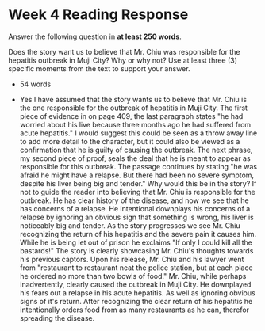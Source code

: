 # Week 4 Reading Response
Answer the following question in **at least 250 words**.

Does the story want us to believe that Mr. Chiu was responsible for the hepatitis outbreak in Muji City? Why or why not? Use at least three (3) specific moments from the text to support your answer.

- 54 words

- Yes I have assumed that the story wants us to believe that Mr. Chiu is the one responsible for the outbreak of hepatitis in Muji City. The first piece of evidence in on page 409, the last paragraph states "he had worried about his live because three months ago he had suffered from acute hepatitis." I would suggest this could be seen as a throw away line to add more detail to the character, but it could also be viewed as a confirmation that he is guilty of causing the outbreak. The next phrase, my second piece of proof, seals the deal that he is meant to appear as responsible for this outbreak. The passage continues by stating "he was afraid he might have a relapse. But there had been no severe symptom, despite his liver being big and tender." Why would this be in the story? If not to guide the reader into believing that Mr. Chiu is responsible for the outbreak. He has clear history of the disease, and now we see that he has concerns of a relapse. He intentional downplays his concerns of a relapse by ignoring an obvious sign that something is wrong, his liver is noticeably big and tender. As the story progresses we see Mr. Chiu recognizing the return of his hepatitis and the severe pain it causes him. While he is being let out of prison he exclaims "If only I could kill all the bastards!" The story is clearly showcasing Mr. Chiu's thoughts towards his previous captors. Upon his release, Mr. Chiu and his lawyer went from "restaurant to restaurant neat the police station, but at each place he ordered no more than two bowls of food." Mr. Chiu, while perhaps inadvertently, clearly caused the outbreak in Muji City. He downplayed his fears out a relapse in his acute hepatitis. As well as ignoring obvious signs of it's return. After recognizing the clear return of his hepatitis he intentionally orders food from as many restaurants as he can, therefor spreading the disease.